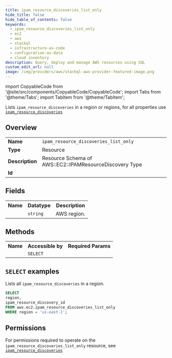 ```yaml
---
title: ipam_resource_discoveries_list_only
hide_title: false
hide_table_of_contents: false
keywords:
  - ipam_resource_discoveries_list_only
  - ec2
  - aws
  - stackql
  - infrastructure-as-code
  - configuration-as-data
  - cloud inventory
description: Query, deploy and manage AWS resources using SQL
custom_edit_url: null
image: /img/providers/aws/stackql-aws-provider-featured-image.png
---
```


import CopyableCode from '@site/src/components/CopyableCode/CopyableCode';
import Tabs from '@theme/Tabs';
import TabItem from '@theme/TabItem';

Lists <code>ipam_resource_discoveries</code> in a region or regions, for all properties use <a href="/providers/aws/serviceName/ipam_resource_discoveries/"><code>ipam_resource_discoveries</code></a>

## Overview
<table><tbody>
<tr><td><b>Name</b></td><td><code>ipam_resource_discoveries_list_only</code></td></tr>
<tr><td><b>Type</b></td><td>Resource</td></tr>
<tr><td><b>Description</b></td><td>Resource Schema of AWS::EC2::IPAMResourceDiscovery Type</td></tr>
<tr><td><b>Id</b></td><td><CopyableCode code="aws.ec2.ipam_resource_discoveries_list_only" /></td></tr>
</tbody></table>

## Fields
<table><tbody><tr><th>Name</th><th>Datatype</th><th>Description</th></tr><tr><td><CopyableCode code="region" /></td><td><code>string</code></td><td>AWS region.</td></tr>
</tbody></table>

## Methods

<table><tbody>
  <tr>
    <th>Name</th>
    <th>Accessible by</th>
    <th>Required Params</th>
  </tr>
  <tr>
    <td><CopyableCode code="list_resources" /></td>
    <td><code>SELECT</code></td>
    <td><CopyableCode code="region" /></td>
  </tr>
</tbody></table>

## `SELECT` examples
Lists all <code>ipam_resource_discoveries</code> in a region.
```sql
SELECT
region,
ipam_resource_discovery_id
FROM aws.ec2.ipam_resource_discoveries_list_only
WHERE region = 'us-east-1';
```


## Permissions

For permissions required to operate on the <code>ipam_resource_discoveries_list_only</code> resource, see <a href="/providers/aws/ec2/ipam_resource_discoveries/#permissions"><code>ipam_resource_discoveries</code></a>

